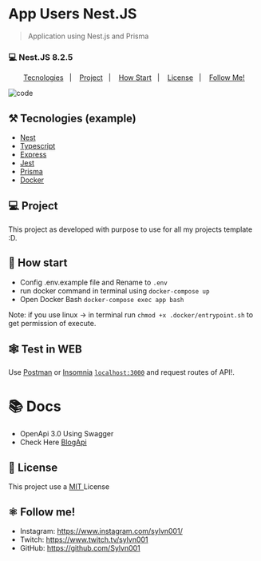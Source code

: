 # App Users Nest.JS

> Application using Nest.js and Prisma

### 💻 Nest.JS 8.2.5

<p align="center">
  <a href="#%EF%B8%8F-tecnologies">Tecnologies</a>&nbsp;&nbsp;&nbsp;|&nbsp;&nbsp;&nbsp;
  <a href="#-project">Project</a>&nbsp;&nbsp;&nbsp;|&nbsp;&nbsp;&nbsp;
  <a href="#-how-Start">How Start</a>&nbsp;&nbsp;&nbsp;|&nbsp;&nbsp;&nbsp;
  <a href="#-license">License</a>&nbsp;&nbsp;&nbsp;|&nbsp;&nbsp;&nbsp;
  <a href="#atom_symbol-follow-me">Follow Me!</a>
</p>

![code](https://user-images.githubusercontent.com/50564121/165831405-d4044a48-d94e-4408-9d05-11d80c584fa2.png)

## ⚒️ Tecnologies (example)

- [Nest](https://docs.nestjs.com/)
- [Typescript](https://www.typescriptlang.org/)
- [Express](https://expressjs.com/pt-br/)
- [Jest](https://jestjs.io/)
- [Prisma](https://www.prisma.io/)
- [Docker](https://www.docker.com/get-started/)

## 💻 Project

This project as developed with purpose to use for all my projects template :D.

## 🚀 How start

- Config .env.example file and Rename to `.env`
- run docker command in terminal using `docker-compose up`
- Open Docker Bash `docker-compose exec app bash`

Note: if you use linux -> in terminal run `chmod +x .docker/entrypoint.sh` to get permission of execute.

## 🕸️ Test in WEB

Use [Postman](https://www.postman.com/) or [Insomnia](https://insomnia.rest/download) [`localhost:3000`](http://localhost:3000) and request routes of API!.

# 📚 Docs

- OpenApi 3.0 Using Swagger
- Check Here [BlogApi](https://apiblognestjs.herokuapp.com/api)

## 📝 License

This project use a <a href="./LLICENSE"> MIT </a> License

## :atom_symbol: Follow me!

- Instagram: https://www.instagram.com/sylvn001/
- Twitch: https://www.twitch.tv/sylvn001
- GitHub: https://github.com/Sylvn001
